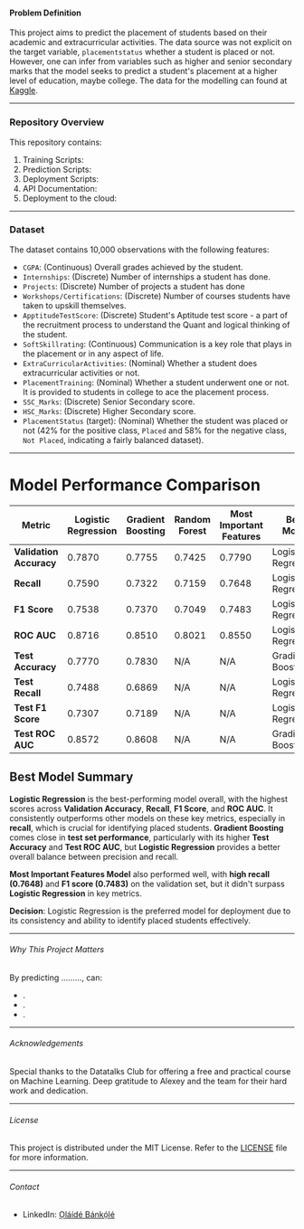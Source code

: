 #### Problem Definition

This project aims to predict the placement of students based on their academic and extracurricular activities. The data source was not explicit on the target variable, `placementstatus` whether a student is placed or not. However, one can infer from variables such as higher and senior secondary marks that the model seeks to predict a student's placement at a higher level of education, maybe college. The data for the modelling can found at [Kaggle](https://www.kaggle.com/datasets/ruchikakumbhar/placement-prediction-dataset?select=placementdata.csv).

____________________________________________________________________________________________________________________________________________________


### Repository Overview
This repository contains:

1. Training Scripts: 
2. Prediction Scripts: 
3. Deployment Scripts: 
4. API Documentation: 
6. Deployment to the cloud: 

____________________________________________________________________________________________________________________________________________________


### Dataset
The dataset contains 10,000 observations with the following features:
- `CGPA`: (Continuous) Overall grades achieved by the student.
- `Internships`: (Discrete) Number of internships a student has done.
- `Projects`:  (Discrete) Number of projects a student has done
- `Workshops/Certifications`: (Discrete) Number of courses students have taken to upskill themselves.
- `ApptitudeTestScore`: (Discrete) Student's Aptitude test score - a part of the recruitment process to understand the Quant and logical thinking of the student.
- `SoftSkillrating`: (Continuous) Communication is a key role that plays in the placement or in any aspect of life.
- `ExtraCurricularActivities`: (Nominal) Whether a student does extracurricular activities or not.
- `PlacementTraining`: (Nominal) Whether a student underwent one or not. It is provided to students in college to ace the placement process.
- `SSC_Marks`: (Discrete) Senior Secondary score.
- `HSC_Marks`: (Discrete) Higher Secondary score.
- `PlacementStatus` (target): (Nominal) Whether the student  was placed or not (42% for the positive class, `Placed` and 58% for the negative class, `Not Placed`, indicating a fairly balanced dataset).
  
____________________________________________________________________________________________________________________________________________________



# Model Performance Comparison

| Metric                  | **Logistic Regression** | **Gradient Boosting** | **Random Forest** | **Most Important Features** | **Best Model**    |
|-------------------------|-------------------------|-----------------------|-------------------|----------------------------|-------------------|
| **Validation Accuracy**  | 0.7870                  | 0.7755                | 0.7425            | 0.7790                     | Logistic Regression |
| **Recall**               | 0.7590                  | 0.7322                | 0.7159            | 0.7648                     | Logistic Regression |
| **F1 Score**             | 0.7538                  | 0.7370                | 0.7049            | 0.7483                     | Logistic Regression |
| **ROC AUC**              | 0.8716                  | 0.8510                | 0.8021            | 0.8550                     | Logistic Regression |
| **Test Accuracy**        | 0.7770                  | 0.7830                | N/A               | N/A                        | Gradient Boosting  |
| **Test Recall**          | 0.7488                  | 0.6869                | N/A               | N/A                        | Logistic Regression |
| **Test F1 Score**        | 0.7307                  | 0.7189                | N/A               | N/A                        | Logistic Regression |
| **Test ROC AUC**         | 0.8572                  | 0.8608                | N/A               | N/A                        | Gradient Boosting  |

## **Best Model Summary**

**Logistic Regression** is the best-performing model overall, with the highest scores across **Validation Accuracy**, **Recall**, **F1 Score**, and **ROC AUC**. It consistently outperforms other models on these key metrics, especially in **recall**, which is crucial for identifying placed students. **Gradient Boosting** comes close in **test set performance**, particularly with its higher **Test Accuracy** and **Test ROC AUC**, but **Logistic Regression** provides a better overall balance between precision and recall.

**Most Important Features Model** also performed well, with **high recall (0.7648)** and **F1 score (0.7483)** on the validation set, but it didn't surpass **Logistic Regression** in key metrics.

**Decision**: Logistic Regression is the preferred model for deployment due to its consistency and ability to identify placed students effectively.



____________________________________________________________________________________________________________________________________________________


###### Why This Project Matters
By predicting .........,  can:
- .
- .
- .

____________________________________________________________________________________________________________________________________________________


###### Acknowledgements
Special thanks to the Datatalks Club for offering a free and practical course on Machine Learning. Deep gratitude to Alexey and the team for their hard work and dedication.

____________________________________________________________________________________________________________________________________________________


###### License
This project is distributed under the MIT License. Refer to the [LICENSE](https://opensource.org/license/mit) file for more information.

____________________________________________________________________________________________________________________________________________________


###### Contact
- LinkedIn: [Ọláídé Bánkọ́lé](www.linkedin.com/in/obanky) 


